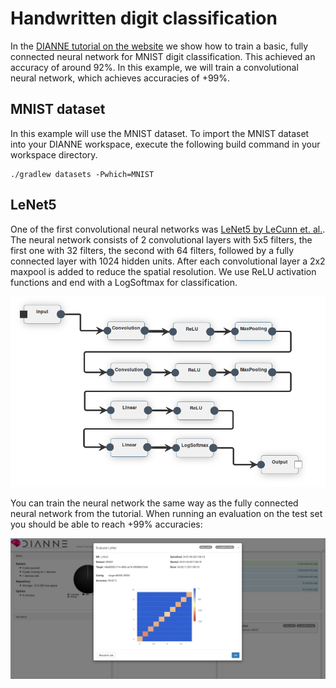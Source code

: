 # Handwritten digit classification

In the [DIANNE tutorial on the website](http://dianne.intec.ugent.be/#builder) we show how to train a basic, fully connected neural network for MNIST digit classification. This achieved an accuracy of around 92%. In this example, we will train a convolutional neural network, which achieves accuracies of +99%.

## MNIST dataset

In this example will use the MNIST dataset. To import the MNIST dataset into your DIANNE workspace, execute the following build command in your workspace directory.

```
./gradlew datasets -Pwhich=MNIST
```

## LeNet5

One of the first convolutional neural networks was [LeNet5 by LeCunn et. al.](http://yann.lecun.com/exdb/lenet/). The neural network consists of 2 convolutional layers with 5x5 filters, the first one with 32 filters, the second with 64 filters, followed by a fully connected layer with 1024 hidden units. After each convolutional layer a 2x2 maxpool is added to reduce the spatial resolution. We use ReLU activation functions and end with a LogSoftmax for classification.

![lenet5](figures/lenet5.png)

You can train the neural network the same way as the fully connected neural network from the tutorial. When running an evaluation on the test set you should be able to reach +99% accuracies:

![eval](figures/eval.png)
